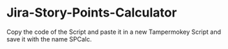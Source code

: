 # Jira-Story-Points-Calculator

Copy the code of the Script and paste it in a new Tampermokey Script and save it with the name SPCalc.
